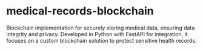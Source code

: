 # medical-records-blockchain
Blockchain implementation for securely storing medical data, ensuring data integrity and privacy. Developed in Python with FastAPI for integration, it focuses on a custom blockchain solution to protect sensitive health records.
